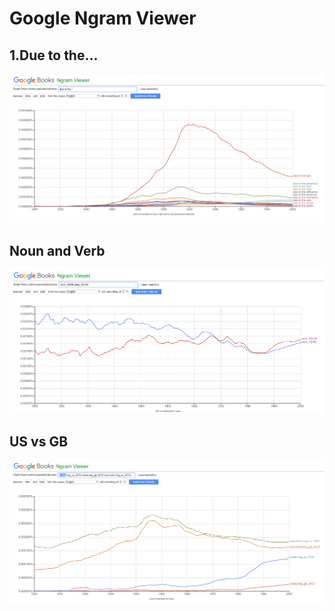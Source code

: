 # Google Ngram Viewer
## 1.Due to the...

![Due to the...](https://github.com/Gultseva/hw6/blob/master/pics/due%20to%20the.jpg)

## Noun and Verb

![Drink](https://github.com/Gultseva/hw6/blob/master/pics/Drink.jpg)

## US vs GB

![USvsGB](https://github.com/Gultseva/hw6/blob/master/pics/UsGb.jpg)
